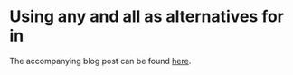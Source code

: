 # Using any and all as alternatives for in

The accompanying blog post can be found [here](https://andersmurphy.com/2020/09/06/clojure-jdbc-using-any-and-all-as-an-alternative-to-in.html).
